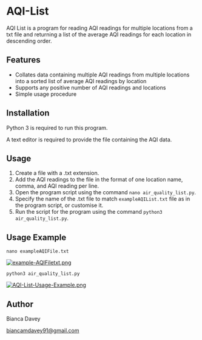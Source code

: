 # AQI-List

AQI List is a program for reading AQI readings for multiple locations from a txt file and returning a list of the average AQI readings for each location in descending order.

## Features

* Collates data containing multiple AQI readings from multiple locations into a sorted list of average AQI readings by location
* Supports any positive number of AQI readings and locations
* Simple usage procedure

## Installation

Python 3 is required to run this program.

A text editor is required to provide the file containing the AQI data.

## Usage

1. Create a file with a .txt extension.
2. Add the AQI readings to the file in the format of one location name, comma, and AQI reading per line.
3. Open the program script using the command `nano air_quality_list.py`.
4. Specify the name of the .txt file to match `exampleAQIList.txt` file as in the program script, or customise it.
5. Run the script for the program using the command `python3 air_quality_list.py`.

## Usage Example

```
nano exampleAQIFile.txt
```
[![example-AQIFiletxt.png](https://i.postimg.cc/jj3LmzqG/example-AQIFiletxt.png)](https://postimg.cc/WDrNJqkn)


```
python3 air_quality_list.py
```
[![AQI-List-Usage-Example.png](https://i.postimg.cc/nzsCJCCM/AQI-List-Usage-Example.png)](https://postimg.cc/5YVx595M)


## Author

Bianca Davey

biancamdavey91@gmail.com
